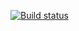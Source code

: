 [![Build status](https://ci.appveyor.com/api/projects/status/m287fccs6aaf2i8i/branch/main?svg=true)](https://ci.appveyor.com/project/smileofgrief/api-ci/branch/main)
